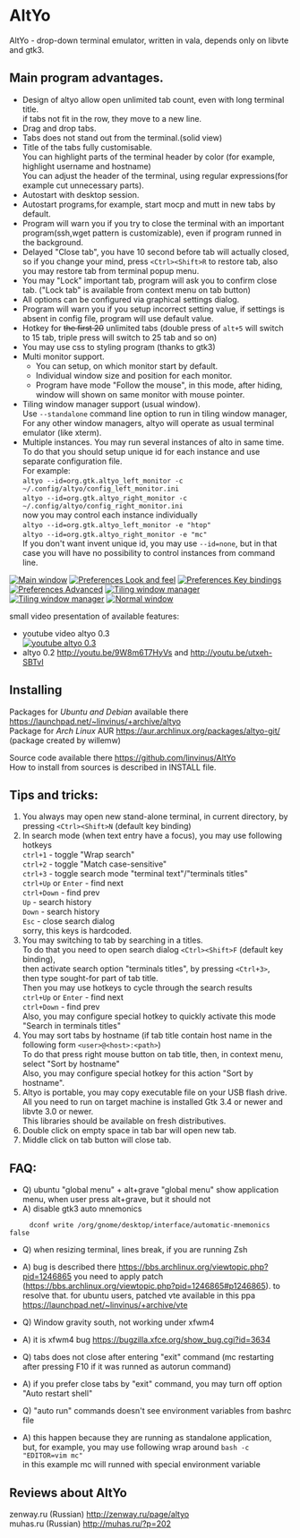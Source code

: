 AltYo
=====

AltYo - drop-down terminal emulator, written in vala, depends only on libvte and gtk3.

Main program advantages.
------------------------
* Design of altyo allow open unlimited tab count, even with long terminal title.  
     if tabs  not fit in the row, they move to a new line.
* Drag and drop tabs.
* Tabs does not stand out from the terminal.(solid view)
* Title of the tabs fully customisable.  
     You can highlight parts of the terminal header by color (for example, highlight username and hostname)  
     You can adjust the header of the terminal, using regular expressions(for example cut unnecessary parts).
* Autostart with desktop session.
* Autostart programs,for example, start mocp and mutt in new tabs by default.
* Program will warn you if you try to close the terminal with an important program(ssh,wget pattern is customizable), even if program runned in the background.
* Delayed "Close tab", you have 10 second before tab will actually closed, so if you change your mind, press `<Ctrl><Shift>R` to restore tab, also you may restore tab from terminal popup menu.
* You may "Lock" important tab, program will ask you to confirm close tab. ("Lock tab" is available from context menu on tab button)
* All options can be configured via graphical settings dialog.
* Program will warn you if you setup incorrect setting value, if settings is absent in config file, program will use default value.
* Hotkey for ~~the first 20~~ unlimited tabs (double press of `alt+5` will switch to 15 tab, triple press will switch to 25 tab and so on)
* You may use css to styling program (thanks to gtk3)
* Multi monitor support.  
  * You can setup, on which monitor start by default.  
  * Individual window size and position for each monitor.
  * Program have mode "Follow the mouse", in this mode, after hiding, window will shown on same monitor with mouse pointer.
* Tiling window manager support (usual window).  
     Use `--standalone` command line option to run in tiling window manager,  
     For any other window managers, altyo will operate as usual terminal emulator (like xterm).
* Multiple instances. You may run several instances of alto in same time.  
  To do that you should setup unique id for each instance and use separate configuration file.  
  For example:  
  `altyo --id=org.gtk.altyo_left_monitor -c ~/.config/altyo/config_left_monitor.ini`  
  `altyo --id=org.gtk.altyo_right_monitor -c ~/.config/altyo/config_right_monitor.ini`  
  now you may control each instance individually  
  `altyo --id=org.gtk.altyo_left_monitor -e "htop"`  
  `altyo --id=org.gtk.altyo_right_monitor -e "mc"`  
  If you don't want invent unique id, you may use `--id=none`, but in that case you will have no possibility to control instances from command line.

[![Main window](http://storage6.static.itmages.ru/i/13/0406/s_1365230653_4853839_d41d8cd98f.png)](http://itmages.ru/image/view/971951/d41d8cd9)
[![Preferences Look and feel](http://storage3.static.itmages.ru/i/13/0406/s_1365229810_3352986_d41d8cd98f.png)](http://itmages.ru/image/view/971932/d41d8cd9)
[![Preferences Key bindings](http://storage5.static.itmages.ru/i/13/0406/s_1365229912_4764716_d41d8cd98f.png)](http://itmages.ru/image/view/971933/d41d8cd9)
[![Preferences Advanced](http://storage6.static.itmages.ru/i/13/0406/s_1365229959_4473970_d41d8cd98f.png)](http://itmages.ru/image/view/971934/d41d8cd9)
[![Tiling window manager](http://storage3.static.itmages.ru/i/13/0612/s_1371022015_7777413_5cf29d0faf.png)](http://itmages.ru/image/view/1071250/5cf29d0f)
[![Tiling window manager](http://storage5.static.itmages.ru/i/13/0612/s_1371022059_3043913_a19d77ddef.png)](http://itmages.ru/image/view/1071252/a19d77dd)
[![Normal window](http://storage2.static.itmages.ru/i/13/0612/s_1371037750_9206122_f69d88b067.png)](http://itmages.ru/image/view/1071578/f69d88b0)

small video presentation of available features:
* youtube video altyo 0.3  
  [![youtube altyo 0.3](http://img.youtube.com/vi/IEabsuFresk/0.jpg)](http://youtu.be/IEabsuFresk)
* altyo 0.2 http://youtu.be/9W8m6T7HyVs and http://youtu.be/utxeh-SBTvI

Installing
----
Packages for *Ubuntu and Debian* available there https://launchpad.net/~linvinus/+archive/altyo  
Package for *Arch Linux* AUR https://aur.archlinux.org/packages/altyo-git/ (package created by willemw)

Source code available there https://github.com/linvinus/AltYo  
How to install from sources is described in INSTALL file.

Tips and tricks:
----
1. You always may open new stand-alone terminal, in current directory, by pressing `<Ctrl><Shift>N` (default key binding)
2. In search mode (when text entry have a focus), you may use following hotkeys  
   `ctrl+1` - toggle "Wrap search"  
   `ctrl+2` - toggle "Match case-sensitive"  
   `ctrl+3` - toggle search mode "terminal text"/"terminals titles"  
   `ctrl+Up` or `Enter` - find next  
   `ctrl+Down` - find prev  
   `Up` - search history  
   `Down` - search history  
   `Esc` - close search dialog  
sorry, this keys is hardcoded.
3. You may switching to tab by searching in a titles.  
   To do that you need to open search dialog `<Ctrl><Shift>F` (default key binding),  
   then activate search option  "terminals titles", by pressing `<Ctrl+3>`,  
   then type sought-for part of tab title.  
   Then you may use hotkeys to cycle through the search results  
   `ctrl+Up` or `Enter` - find next  
   `ctrl+Down` - find prev  
   Also, you may configure special hotkey to quickly activate this mode "Search in terminals titles"
4. You may sort tabs by hostname (if tab title contain host name in the following form `<user>@<host>:<path>`)  
   To do that press right mouse button on tab title, then, in context menu, select "Sort by hostname"  
   Also, you may configure special hotkey for this action "Sort by hostname".
5. Altyo is portable, you may copy executable file on your USB flash drive.  
   All you need to run on target machine is installed Gtk 3.4 or newer and libvte 3.0 or newer.  
   This libraries should be available on fresh distributives.
6. Double click on empty space in tab bar will open new tab.
7. Middle click on tab button will close tab.

FAQ:
----
* Q) ubuntu "global menu" + alt+grave
     "global menu" show application menu, when user press alt+grave, but it should not
* A) disable gtk3 auto mnemonics
```
     dconf write /org/gnome/desktop/interface/automatic-mnemonics false
```

* Q) when resizing terminal, lines break, if you are running Zsh
* A) bug is described there https://bbs.archlinux.org/viewtopic.php?pid=1246865
  you need to apply patch (https://bbs.archlinux.org/viewtopic.php?pid=1246865#p1246865).
  to resolve that.
  for ubuntu users, patched vte available in this ppa https://launchpad.net/~linvinus/+archive/vte

* Q) Window gravity south, not working under xfwm4
* A) it is xfwm4 bug https://bugzilla.xfce.org/show_bug.cgi?id=3634

* Q) tabs does not close after entering "exit" command (mc restarting after pressing F10 if it was runned as autorun command)
* A) if you prefer close tabs by "exit" command, you may turn off option "Auto restart shell"

* Q) "auto run" commands doesn't see environment variables from bashrc file
* A) this happen because they are running as standalone application,  
     but, for example, you may use following wrap around `bash -c "EDITOR=vim mc"`  
     in this example mc will runned with special environment variable

Reviews about AltYo
-------------------
zenway.ru (Russian) http://zenway.ru/page/altyo  
muhas.ru (Russian) http://muhas.ru/?p=202

